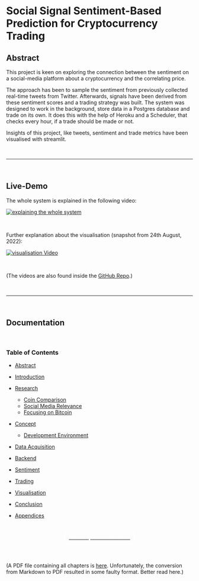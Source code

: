 # Social Signal Sentiment-Based Prediction for Cryptocurrency Trading

## Abstract

This project is keen on exploring the connection between the sentiment on a social-media platform about a cryptocurrency and the correlating price.

The approach has been to sample the sentiment from previously collected real-time tweets from Twitter. Afterwards, signals have been derived from these sentiment scores and a trading strategy was built. The system was designed to work in the background, store data in a Postgres database and trade on its own. It does this with the help of Heroku and a Scheduler, that checks every hour, if a trade should be made or not.

Insights of this project, like tweets, sentiment and trade metrics have been visualised with streamlit.

</br>

---

</br>

## Live-Demo
The whole system is explained in the following video:

[![explaining the whole system ](https://img.youtube.com/vi/2HbdgG6KS_s/hqdefault.jpg)](https://youtu.be/2HbdgG6KS_s)

</br>


Further explanation about the visualisation (snapshot from 24th August, 2022):



[![visualisation Video ](https://img.youtube.com/vi/bHvFifWAr1A/hqdefault.jpg)](https://youtu.be/bHvFifWAr1A)

</br>

(The videos are also found inside the [GitHub Repo](./videos/).)

</br>

---

</br>

## Documentation
</br>

### Table of Contents

- [Abstract](#abstract)

- [Introduction](0_Introduction.md)

- [Research](./1_Research.md)
  - [Coin Comparison](./1_Research.md#coin-comparison)
  - [Social Media Relevance](./1_Research.md#social-media-relevance)
  - [Focusing on Bitcoin](./1_Research.md#focus-on-bitcoin)


- [Concept](./2_Concept.md)
    - [Development Environment](./2_Concept.md#development-environment) 


- [Data Acquisition](./3_Data%20Acquisition.md)

- [Backend](./4_Backend.md)
- [Sentiment](./5_Sentiment.md)
- [Trading](./6_Trading.md)
- [Visualisation](./7_Visualisation.md)


- [Conclusion](./8_Conclusion.md)

- [Appendices](9_Appendices.md)


</br>

 

<div style="display: inline;" >
<a href="https://github.com/moerv9/sentiment/blob/main/docs/0_Introduction.md"><button type="button"  style=" border: 2px white solid; background-color: transparent; color:white; border-radius: 8px; padding: 10px;     margin:0 auto;
    display:block;">First Chapter: Introduction ></button></a>
</div>

</br>
</br>

(A PDF file containing all chapters is [here](./pdf/CryptoSentimentAnalysisByMarvinOttersberg.pdf). Unfortunately, the conversion from Markdown to PDF resulted in some faulty format. Better read here.)



